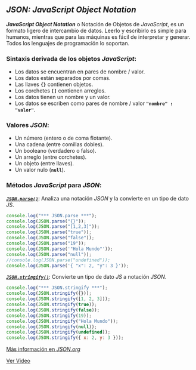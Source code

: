 ## _JSON: JavaScript Object Notation_

_**JavaScript Object Notation**_ o Notación de Objetos de _JavaScript_, es un formato ligero de intercambio de datos. Leerlo y escribirlo es simple para humanos, mientras que para las máquinas es fácil de interpretar y generar. Todos los lenguajes de programación lo soportan.

### Sintaxis derivada de los objetos _JavaScript_:

- Los datos se encuentran en pares de nombre / valor.
- Los datos están separados por comas.
- Las llaves **`{}`** contienen objetos.
- Los corchetes **`[]`** contienen arreglos.
- Los datos tienen un nombre y un valor.
- Los datos se escriben como pares de nombre / valor **`"nombre" : "valor"`**.

### Valores _JSON_:

- Un número (entero o de coma flotante).
- Una cadena (entre comillas dobles).
- Un booleano (verdadero o falso).
- Un arreglo (entre corchetes).
- Un objeto (entre llaves).
- Un valor nulo (**`null`**).

### Métodos _JavaScript_ para _JSON_:

[_**`JSON.parse()`**_](https://developer.mozilla.org/es/docs/Web/JavaScript/Referencia/Objetos_globales/JSON/parse): Analiza una notación _JSON_ y la convierte en un tipo de dato _JS_.

```js
console.log("*** JSON.parse ***");
console.log(JSON.parse("{}"));
console.log(JSON.parse("[1,2,3]"));
console.log(JSON.parse("true"));
console.log(JSON.parse("false"));
console.log(JSON.parse("19"));
console.log(JSON.parse('"Hola Mundo"'));
console.log(JSON.parse("null"));
//console.log(JSON.parse("undefined"));
console.log(JSON.parse('{ "x": 2, "y": 3 }'));
```

[_**`JSON.stringify()`**_](https://developer.mozilla.org/es/docs/Web/JavaScript/Referencia/Objetos_globales/JSON/stringify): Convierte un tipo de dato _JS_ a notación _JSON_.

```js
console.log("*** JSON.stringify ***");
console.log(JSON.stringify({}));
console.log(JSON.stringify([1, 2, 3]));
console.log(JSON.stringify(true));
console.log(JSON.stringify(false));
console.log(JSON.stringify(19));
console.log(JSON.stringify("Hola Mundo"));
console.log(JSON.stringify(null));
console.log(JSON.stringify(undefined));
console.log(JSON.stringify({ x: 2, y: 3 }));
```

[Más información en _JSON.org_](http://www.json.org/json-es.html)

[Ver Video](https://www.youtube.com/watch?v=d1XijkyZRvM&list=PLvq-jIkSeTUZ6QgYYO3MwG9EMqC-KoLXA)
